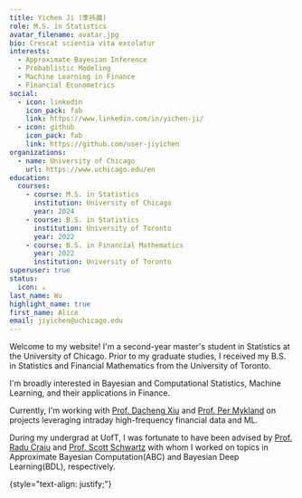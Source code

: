 ```yaml
---
title: Yichen Ji (季祎晨)
role: M.S. in Statistics
avatar_filename: avatar.jpg
bio: Crescat scientia vita excolatur
interests:
  - Approximate Bayesian Inference
  - Probablistic Modeling
  - Machine Learning in Finance
  - Financial Econometrics
social:
  - icon: linkedin
    icon_pack: fab
    link: https://www.linkedin.com/in/yichen-ji/
  - icon: github
    icon_pack: fab
    link: https://github.com/user-jiyichen
organizations:
  - name: University of Chicago
    url: https://www.uchicago.edu/en
education:
  courses:
    - course: M.S. in Statistics
      institution: University of Chicago
      year: 2024
    - course: B.S. in Statistics
      institution: University of Toronto
      year: 2022
    - course: B.S. in Financial Mathematics
      year: 2022
      institution: University of Toronto
superuser: true
status:
  icon: ☕️
last_name: Wu
highlight_name: true
first_name: Alice
email: jiyichen@uchicago.edu
---
```

Welcome to my website! I﻿'m a second-year master's student in Statistics at the University of Chicago. Prior to my graduate studies, I received my B.S. in Statistics and Financial Mathematics from the University of Toronto.  

I﻿'m broadly interested in Bayesian and Computational Statistics, Machine Learning, and their applications in Finance. 

Currently, I'm working with [Prof. Dacheng Xiu](https://dachxiu.chicagobooth.edu/) and [Prof. Per Mykland](https://galton.uchicago.edu/~mykland/) on projects leveraging intraday high-frequency financial data and ML.

During my undergrad at UofT, I was fortunate to have been advised by [Prof. Radu Craiu](https://utstat.toronto.edu/craiu/) and [Prof. Scott Schwartz](https://www.linkedin.com/in/scott-schwartz-phd-b2527212a/?originalSubdomain=se) with whom I worked on topics in Approximate Bayesian Computation(ABC) and Bayesian Deep Learning(BDL), respectively. 

{style="text-align: justify;"}